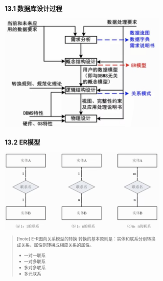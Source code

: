 
## 13.1 数据库设计过程
![数据库设计过程](附件/数据库设计过程.jpg)
## 13.2 ER模型
![ER模型](附件/ER模型.jpg)
>[!note] E-R图向关系模型的转换
>转换的基本原则是：实体和联系分别转换成关系，属性则转换成相应关系的属性。
> - 一对一联系
> - 一对多联系
> - 多对多联系
> - 多元联系

